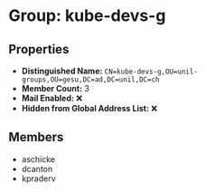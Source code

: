 # Group: kube-devs-g

## Properties

- **Distinguished Name:** `CN=kube-devs-g,OU=unil-groups,OU=gesu,DC=ad,DC=unil,DC=ch`
- **Member Count:** 3
- **Mail Enabled:** ❌
- **Hidden from Global Address List:** ❌

## Members

- aschicke
- dcanton
- kpraderv
